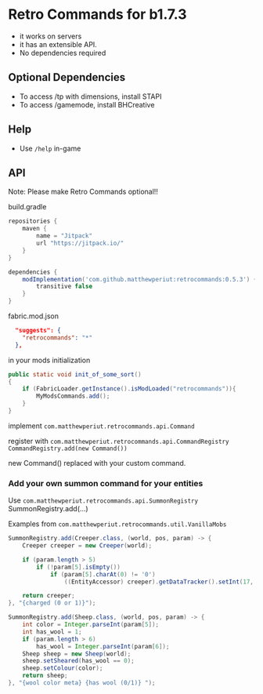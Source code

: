 # Retro Commands for b1.7.3
 + it works on servers
 + it has an extensible API.
 + No dependencies required

## Optional Dependencies
 + To access /tp with dimensions, install STAPI
 + To access /gamemode, install BHCreative

## Help
+ Use `/help` in-game

## API
Note: Please make Retro Commands optional!!

build.gradle
```gradle
repositories {
    maven {
        name = "Jitpack"
        url "https://jitpack.io/"
    }
}

dependencies {
    modImplementation('com.github.matthewperiut:retrocommands:0.5.3') {
        transitive false
    }
}
```

fabric.mod.json
```json
  "suggests": {
    "retrocommands": "*"
  },
```

in your mods initialization
```java
public static void init_of_some_sort()
{
    if (FabricLoader.getInstance().isModLoaded("retrocommands")){
        MyModsCommands.add();
    }
}
```

implement `com.matthewperiut.retrocommands.api.Command`  

register with `com.matthewperiut.retrocommands.api.CommandRegistry`  
`CommandRegistry.add(new Command())`  

new Command() replaced with your custom command.  

### Add your own summon command for your entities

Use `com.matthewperiut.retrocommands.api.SummonRegistry`  
SummonRegistry.add(...)  


Examples from `com.matthewperiut.retrocommands.util.VanillaMobs`
```java
SummonRegistry.add(Creeper.class, (world, pos, param) -> {
    Creeper creeper = new Creeper(world);

    if (param.length > 5)
        if (!param[5].isEmpty())
            if (param[5].charAt(0) != '0')
                ((EntityAccessor) creeper).getDataTracker().setInt(17, (byte) 1);

    return creeper;
}, "{charged (0 or 1)}");

SummonRegistry.add(Sheep.class, (world, pos, param) -> {
    int color = Integer.parseInt(param[5]);
    int has_wool = 1;
    if (param.length > 6)
        has_wool = Integer.parseInt(param[6]);
    Sheep sheep = new Sheep(world);
    sheep.setSheared(has_wool == 0);
    sheep.setColour(color);
    return sheep;
}, "{wool color meta} {has wool (0/1)} ");
```